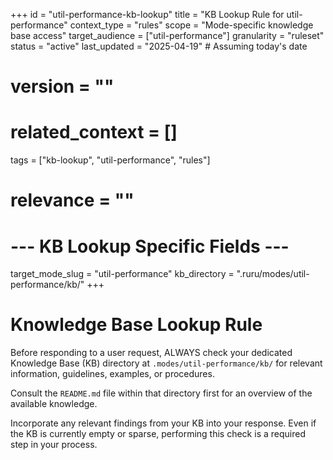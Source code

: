 +++
id = "util-performance-kb-lookup"
title = "KB Lookup Rule for util-performance"
context_type = "rules"
scope = "Mode-specific knowledge base access"
target_audience = ["util-performance"]
granularity = "ruleset"
status = "active"
last_updated = "2025-04-19" # Assuming today's date
# version = ""
# related_context = []
tags = ["kb-lookup", "util-performance", "rules"]
# relevance = ""

# --- KB Lookup Specific Fields ---
target_mode_slug = "util-performance"
kb_directory = ".ruru/modes/util-performance/kb/"
+++

# Knowledge Base Lookup Rule

Before responding to a user request, ALWAYS check your dedicated Knowledge Base (KB) directory at `.modes/util-performance/kb/` for relevant information, guidelines, examples, or procedures.

Consult the `README.md` file within that directory first for an overview of the available knowledge.

Incorporate any relevant findings from your KB into your response. Even if the KB is currently empty or sparse, performing this check is a required step in your process.
